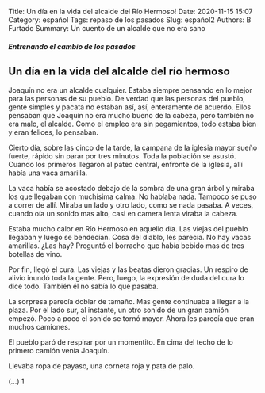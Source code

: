 Title: Un día en la vida del alcalde del Río Hermoso!
Date: 2020-11-15 15:07
Category: español
Tags: repaso de los pasados
Slug: español2
Authors: B Furtado
Summary: Un cuento de un alcalde que no era sano

##### Entrenando el cambio de los pasados

## Un día en la vida del alcalde del río hermoso

Joaquín no era un alcalde cualquier. Estaba siempre pensando en lo mejor para las personas de su pueblo. De verdad que las personas del pueblo, gente simples y pacata no estaban así, así, enteramente de acuerdo. Ellos pensaban que Joaquín no era mucho bueno de la cabeza, pero también no era malo, el alcalde. Como el empleo era sin pegamientos, todo estaba bien y eran felices, lo pensaban. 

Cierto día, sobre las cinco de la tarde, la campana de la iglesia mayor sueño fuerte, rápido sin parar por tres minutos. Toda la población se asustó. Cuando los primeros llegaron al pateo central, enfronte de la iglesia, allí había una vaca amarilla.

La vaca había se acostado debajo de la sombra de una gran árbol y miraba los que llegaban con muchísima calma. No hablaba nada. Tampoco se puso a correr de allí. Miraba un lado y otro lado, como se nada pasaba. A veces, cuando oía un sonido mas alto, casi en camera lenta viraba la cabeza. 

Estaba mucho calor en Río Hermoso en aquello día. Las viejas del pueblo llegaban y luego se bendecían. Cosa del diablo, les parecía. No hay vacas amarillas. ¿Las hay? Preguntó el borracho que había bebido mas de tres botellas de vino. 

Por fin, llegó el cura. Las viejas y las beatas dieron gracias. Un respiro de alivio inundó toda la gente. Pero, luego, la expresión de duda del cura lo dice todo. También él no sabía lo que pasaba.

La sorpresa parecía doblar de tamaño. Mas gente continuaba a llegar a la plaza. Por el lado sur, al instante, un otro sonido de un gran camión empezó. Poco a poco el sonido se tornó mayor. Ahora les parecía que eran muchos camiones. 

El pueblo paró de respirar por un momentito. En cima del techo de lo primero camión venía Joaquín. 

Llevaba ropa de payaso, una corneta roja y pata de palo.

(...)
1
